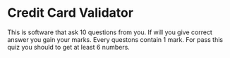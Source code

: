 # Credit Card Validator

This is software that ask 10 questions from you. If will you give correct answer you gain your marks. Every questons contain 1 mark.
For pass this quiz you should to get at least 6 numbers.
